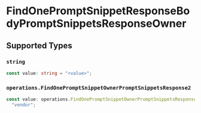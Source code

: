 # FindOnePromptSnippetResponseBodyPromptSnippetsResponseOwner


## Supported Types

### `string`

```typescript
const value: string = "<value>";
```

### `operations.FindOnePromptSnippetOwnerPromptSnippetsResponse2`

```typescript
const value: operations.FindOnePromptSnippetOwnerPromptSnippetsResponse2 =
  "vendor";
```

